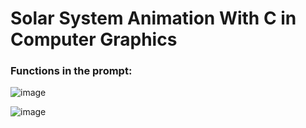 # Solar System Animation With C in Computer Graphics

### Functions in the prompt:

![image](https://github.com/lkmllemon/SolarSystemAnimation_Y3S1/assets/76756859/637b4a48-36b9-47ac-802f-76076bfcc7e6)

![image](https://github.com/lkmllemon/SolarSystemAnimation_Y3S1/assets/76756859/d4484b18-8a17-446f-8913-b9a52056cc78)

